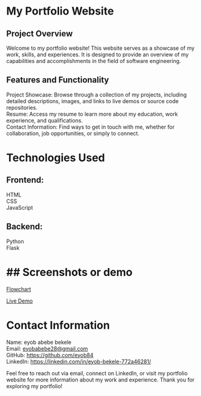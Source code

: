 <h1>My Portfolio Website</h1>

<h2>Project Overview</h2>
Welcome to my portfolio website! This website serves as a showcase of my work, skills, and experiences. It is designed to provide an overview of my capabilities and accomplishments in the field of software engineering.

<h2>Features and Functionality</h2>
Project Showcase: Browse through a collection of my projects, including detailed descriptions, images, and links to live demos or source code repositories.</br>
Resume: Access my resume to learn more about my education, work experience, and qualifications.</br>
Contact Information: Find ways to get in touch with me, whether for collaboration, job opportunities, or simply to connect.

<h1>Technologies Used</h1>

<h2>Frontend:</h2> HTML</br> CSS </br>JavaScript
<h2>Backend:</h2> Python </br> Flask 





<h1>## Screenshots or demo </h1>

[Flowchart](https://lucid.app/lucidchart/ca65c284-0af1-474a-8bc5-31db0de22813/edit?viewport_loc=-5%2C382%2C2585%2C1134%2C0_0&invitationId=inv_ee846e2e-39fe-469a-881d-c0282862f0e5)

[Live Demo](https://drive.google.com/file/d/1xiRmX4-Lxw-8CidptAvIEWnqzIsJk6jM/view?usp=sharing)


<h1>Contact Information</h1>

Name: eyob abebe bekele </br>
Email: eyobabebe28@gmail.com </br>
GitHub: https://github.com/eyob84 </br>
LinkedIn: https://linkedin.com/in/eyob-bekele-772a46281/

Feel free to reach out via email, connect on LinkedIn, or visit my portfolio website for more information about my work and experience. Thank you for exploring my portfolio!
